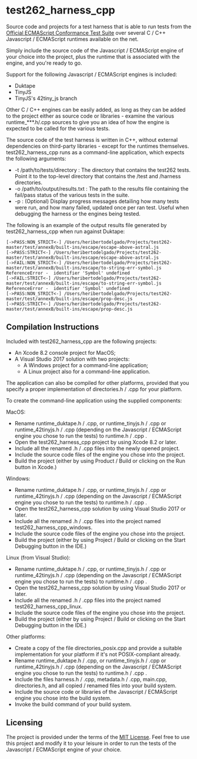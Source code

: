 test262_harness_cpp
===================

Source code and projects for a test harness that is able to run tests from the [Official ECMAScript Conformance Test Suite](https://github.com/tc39/test262) over several C / C++ Javascript / ECMAScript runtimes available on the net.

Simply include the source code of the Javascript / ECMAScript engine of your choice into the project, plus the runtime that is associated with the engine, and you're ready to go.

Support for the following Javascript / ECMAScript engines is included:

* Duktape
* TinyJS
* TinyJS's 42tiny_js branch

Other C / C++ engines can be easily added, as long as they can be added to the project either as source code or libraries - examine the various runtime_***.h/.cpp sources to give you an idea of how the engine is expected to be called for the various tests.

The source code of the test harness is written in C++, without external dependencies on third-party libraries - except for the runtimes themselves. test262_harness_cpp runs as a command-line application, which expects the following arguments:

* -t /path/to/tests/directory : The directory that contains the test262 tests. Point it to the top-level directory that contains the /test and /harness directories.
* -o /path/to/output/results.txt : The path to the results file containing the fail/pass status of the various tests in the suite.
* -p : (Optional) Display progress messages detailing how many tests were run, and how many failed, updated once per ran test. Useful when debugging the harness or the engines being tested. 

The following is an example of the output results file generated by test262_harness_cpp when run against Duktape:

```
[->PASS:NON_STRICT<-] /Users/heribertodelgado/Projects/test262-master/test/annexB/built-ins/escape/escape-above-astral.js
[->PASS:STRICT<-] /Users/heribertodelgado/Projects/test262-master/test/annexB/built-ins/escape/escape-above-astral.js
[->FAIL:NON_STRICT<-] /Users/heribertodelgado/Projects/test262-master/test/annexB/built-ins/escape/to-string-err-symbol.js
ReferenceError -  identifier 'Symbol' undefined
[->FAIL:STRICT<-] /Users/heribertodelgado/Projects/test262-master/test/annexB/built-ins/escape/to-string-err-symbol.js
ReferenceError -  identifier 'Symbol' undefined
[->PASS:NON_STRICT<-] /Users/heribertodelgado/Projects/test262-master/test/annexB/built-ins/escape/prop-desc.js
[->PASS:STRICT<-] /Users/heribertodelgado/Projects/test262-master/test/annexB/built-ins/escape/prop-desc.js
```

Compilation Instructions
------------------------

Included with test262_harness_cpp are the following projects:

* An Xcode 8.2 console project for MacOS;
* A Visual Studio 2017 solution with two projects:
    * A Windows project for a command-line application;
    * A Linux project also for a command-line application.

The application can also be compiled for other platforms, provided that you specify a proper implementation of directories.h / .cpp for your platform.

To create the command-line application using the supplied components:

MacOS:
* Rename runtime_duktape.h / .cpp, or runtime_tinyjs.h / .cpp or runtime_42tinyjs.h / .cpp (depending on the Javascript / ECMAScript engine you chose to run the tests) to runtime.h / .cpp .
* Open the test262_harness_cpp project by using Xcode 8.2 or later.
* Include all the renamed .h / .cpp files into the newly opened project.
* Include the source code files of the engine you chose into the project.
* Build the project (either by using Product / Build or clicking on the Run button in Xcode.)

Windows:
* Rename runtime_duktape.h / .cpp, or runtime_tinyjs.h / .cpp or runtime_42tinyjs.h / .cpp (depending on the Javascript / ECMAScript engine you chose to run the tests) to runtime.h / .cpp .
* Open the test262_harness_cpp solution by using Visual Studio 2017 or later.
* Include all the renamed .h / .cpp files into the project named test262_harness_cpp_windows.
* Include the source code files of the engine you chose into the project.
* Build the project (either by using Project / Build or clicking on the Start Debugging button in the IDE.)

Linux (from Visual Studio):
* Rename runtime_duktape.h / .cpp, or runtime_tinyjs.h / .cpp or runtime_42tinyjs.h / .cpp (depending on the Javascript / ECMAScript engine you chose to run the tests) to runtime.h / .cpp .
* Open the test262_harness_cpp solution by using Visual Studio 2017 or later.
* Include all the renamed .h / .cpp files into the project named test262_harness_cpp_linux.
* Include the source code files of the engine you chose into the project.
* Build the project (either by using Project / Build or clicking on the Start Debugging button in the IDE.)

Other platforms:
* Create a copy of the file directories_posix.cpp and provide a suitable implementation for your platform if it's not POSIX-compliant already.
* Rename runtime_duktape.h / .cpp, or runtime_tinyjs.h / .cpp or runtime_42tinyjs.h / .cpp (depending on the Javascript / ECMAScript engine you chose to run the tests) to runtime.h / .cpp .
* Include the files harness.h / .cpp, metadata.h / .cpp, main.cpp, directories.h, and all copied / renamed files into your build system.
* Include the source code or libraries of the Javascript / ECMAScript engine you chose into the build system.
* Invoke the build command of your build system.

Licensing
---------

The project is provided under the terms of the [MIT License](https://opensource.org/licenses/MIT). Feel free to use this project and modify it to your leisure in order to run the tests of the Javascript / ECMAScript engine of your choice.

